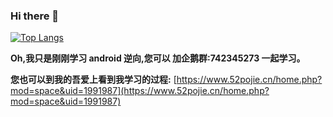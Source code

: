 ### Hi there 👋

<!--
**zhanghecn/zhanghecn** is a ✨ _special_ ✨ repository because its `README.md` (this file) appears on your GitHub profile.

Here are some ideas to get you started:

- 🔭 I’m currently working on ...
- 🌱 I’m currently learning ...
- 👯 I’m looking to collaborate on ...
- 🤔 I’m looking for help with ...
- 💬 Ask me about ...
- 📫 How to reach me: ...
- 😄 Pronouns: ...
- ⚡ Fun fact: ...
-->


[![Top Langs](https://github-readme-stats.vercel.app/api/top-langs/?username=zhanghecn&layout=compact)](https://github.com/zhanghecn/github-readme-stats)

**Oh,我只是刚刚学习 android 逆向,您可以 加企鹅群:742345273 一起学习。**

**您也可以到我的吾爱上看到我学习的过程:** [https://www.52pojie.cn/home.php?mod=space&uid=1991987](https://www.52pojie.cn/home.php?mod=space&uid=1991987)


